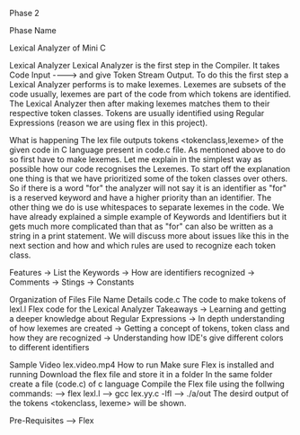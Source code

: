 Phase 2

Phase Name

Lexical Analyzer of Mini C

Lexical Analyzer
Lexical Analyzer is the first step in the Compiler. It takes Code Input ----> and give Token Stream Output.
To do this the first step a Lexical Analyzer performs is to make lexemes.
Lexemes are subsets of the code usually, lexemes are part of the code from which tokens are identified. The Lexical Analyzer then after making lexemes matches them to their respective token classes. Tokens are usually identified using Regular Expressions (reason we are using flex in this project).

What is happening
The lex file outputs tokens <tokenclass,lexeme> of the given code in C language present in code.c file.
As mentioned above to do so first have to make lexemes.
Let me explain in the simplest way as possible how our code recognises the Lexemes. To start off the explanation one thing is that we have prioritized some of the token classes over others. So if there is a word "for" the analyzer will not say it is an identifier as "for" is a reserved keyword and have a higher priority than an identifier. The other thing we do is use whitespaces to separate lexemes in the code. We have already explained a simple example of Keywords and Identifiers but it gets much more complicated than that as "for" can also be written as a string in a print statement. We will discuss more about issues like this in the next section and how and which rules are used to recognize each token class.

Features
-> List the Keywords -> How are identifiers recognized -> Comments -> Stings -> Constants

Organization of Files
File Name	Details
code.c	The code to make tokens of
lexl.l	Flex code for the Lexical Analyzer
Takeaways
-> Learning and getting a deeper knowledge about Regular Expressions
-> In depth understanding of how lexemes are created
-> Getting a concept of tokens, token class and how they are recognized
-> Understanding how IDE's give different colors to different identifiers

Sample Video
 lex.video.mp4 
How to run
Make sure Flex is installed and running
Download the flex file and store it in a folder
In the same folder create a file (code.c) of c language
Compile the Flex file using the follwing commands:
--> flex lexl.l
--> gcc lex.yy.c -lfl
--> ./a/out
The desird output of the tokens <tokenclass, lexeme> will be shown.

Pre-Requisites
--> Flex

